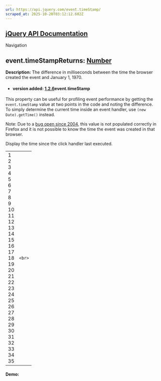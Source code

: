 ```yaml
---
url: https://api.jquery.com/event.timeStamp/
scraped_at: 2025-10-20T03:12:12.602Z
---
```


## [jQuery API Documentation](https://jquery.com/ "jQuery API Documentation")

Navigation

## event.timeStampReturns: [Number](http://api.jquery.com/Types/\#Number)

**Description:** The difference in milliseconds between the time the browser created the event and January 1, 1970.

- #### version added: [1.2.6](https://api.jquery.com/category/version/1.2.6/)event.timeStamp


This property can be useful for profiling event performance by getting the `event.timeStamp` value at two points in the code and noting the difference. To simply determine the current time inside an event handler, use `(new Date).getTime()` instead.

Note: Due to a [bug open since 2004](https://bugzilla.mozilla.org/show_bug.cgi?id=238041), this value is not populated correctly in Firefox and it is not possible to know the time the event was created in that browser.

Display the time since the click handler last executed.

|     |     |
| --- | --- |
| 1<br>2<br>3<br>4<br>5<br>6<br>7<br>8<br>9<br>10<br>11<br>12<br>13<br>14<br>15<br>16<br>17<br>18<br>19<br>20<br>21<br>22<br>23<br>24<br>25<br>26<br>27<br>28<br>29<br>30<br>31<br>32<br>33<br>34<br>35 | ```<br>``` |

#### Demo: